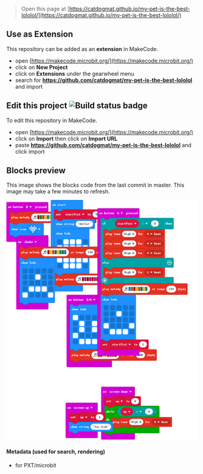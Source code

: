 
> Open this page at [https://catdogmat.github.io/my-pet-is-the-best-lololol/](https://catdogmat.github.io/my-pet-is-the-best-lololol/)

## Use as Extension

This repository can be added as an **extension** in MakeCode.

* open [https://makecode.microbit.org/](https://makecode.microbit.org/)
* click on **New Project**
* click on **Extensions** under the gearwheel menu
* search for **https://github.com/catdogmat/my-pet-is-the-best-lololol** and import

## Edit this project ![Build status badge](https://github.com/catdogmat/my-pet-is-the-best-lololol/workflows/MakeCode/badge.svg)

To edit this repository in MakeCode.

* open [https://makecode.microbit.org/](https://makecode.microbit.org/)
* click on **Import** then click on **Import URL**
* paste **https://github.com/catdogmat/my-pet-is-the-best-lololol** and click import

## Blocks preview

This image shows the blocks code from the last commit in master.
This image may take a few minutes to refresh.

![A rendered view of the blocks](https://github.com/catdogmat/my-pet-is-the-best-lololol/raw/master/.github/makecode/blocks.png)

#### Metadata (used for search, rendering)

* for PXT/microbit
<script src="https://makecode.com/gh-pages-embed.js"></script><script>makeCodeRender("{{ site.makecode.home_url }}", "{{ site.github.owner_name }}/{{ site.github.repository_name }}");</script>
